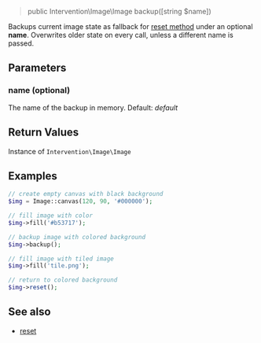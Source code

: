 > public Intervention\Image\Image backup([string $name])

Backups current image state as fallback for [reset method](/api/reset) under an optional **name**. Overwrites older state on every call, unless a different name is passed.


## Parameters

### name (optional)
The name of the backup in memory. Default: *default*

## Return Values
Instance of `Intervention\Image\Image`

## Examples

```php
// create empty canvas with black background
$img = Image::canvas(120, 90, '#000000');

// fill image with color
$img->fill('#b53717');

// backup image with colored background
$img->backup();

// fill image with tiled image
$img->fill('tile.png');

// return to colored background
$img->reset();
```

## See also

- [reset](/api/reset)

